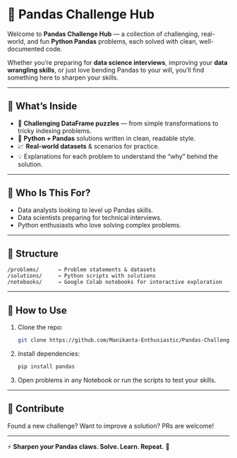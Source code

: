 # 🐼 Pandas Challenge Hub

Welcome to **Pandas Challenge Hub** — a collection of challenging, real-world, and fun **Python Pandas** problems, each solved with clean, well-documented code.

Whether you’re preparing for **data science interviews**, improving your **data wrangling skills**, or just love bending Pandas to your will, you’ll find something here to sharpen your skills.

---

## 📌 What’s Inside

* 🧩 **Challenging DataFrame puzzles** — from simple transformations to tricky indexing problems.
* 🐍 **Python + Pandas** solutions written in clean, readable style.
* 📈 **Real-world datasets** & scenarios for practice.
* 💡 Explanations for each problem to understand the “why” behind the solution.

---

## 🚀 Who Is This For?

* Data analysts looking to level up Pandas skills.
* Data scientists preparing for technical interviews.
* Python enthusiasts who love solving complex problems.

---

## 📂 Structure

```
/problems/      → Problem statements & datasets
/solutions/     → Python scripts with solutions
/notebooks/     → Google Colab notebooks for interactive exploration
```

---

## 🏁 How to Use

1. Clone the repo:

   ```bash
   git clone https://github.com/Manikanta-Enthusiastic/Pandas-Challenging-Hub.git
   ```
2. Install dependencies:

   ```bash
   pip install pandas
   ```
3. Open problems in any Notebook or run the scripts to test your skills.

---

## 💬 Contribute

Found a new challenge? Want to improve a solution? PRs are welcome!

---

⚡ **Sharpen your Pandas claws. Solve. Learn. Repeat.** 🐼
